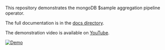 This repository demonstrates the mongoDB $sample aggregation pipeline operator.

The full documentation is in the [docs directory](https://github.com/dfberry/mongosample/tree/master/docs).

The demonstration video is available on [YouTube](https://youtu.be/uyPmDZ8llk4).

[![Demo](http://img.youtube.com/vi/uyPmDZ8llk4/0.jpg)](https://youtu.be/uyPmDZ8llk4)